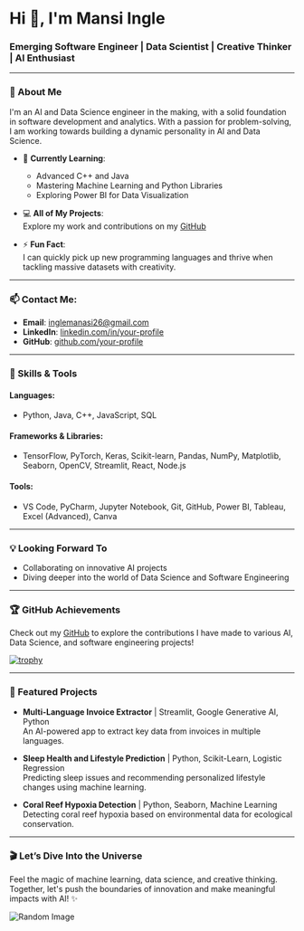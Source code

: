 # Hi 👋, I'm Mansi Ingle

### Emerging Software Engineer | Data Scientist | Creative Thinker | AI Enthusiast

---

### 🚀 About Me
I'm an AI and Data Science engineer in the making, with a solid foundation in software development and analytics. With a passion for problem-solving, I am working towards building a dynamic personality in AI and Data Science.

- 🌱 **Currently Learning**:
  - Advanced C++ and Java
  - Mastering Machine Learning and Python Libraries
  - Exploring Power BI for Data Visualization

- 💻 **All of My Projects**:  
  Explore my work and contributions on my [GitHub](https://github.com/mansii26)

- ⚡ **Fun Fact**:  
  I can quickly pick up new programming languages and thrive when tackling massive datasets with creativity.

---

### 📫 Contact Me:
- **Email**: [inglemanasi26@gmail.com](mailto:inglemanasi26@gmail.com)
- **LinkedIn**: [linkedin.com/in/your-profile](https://linkedin.com/in/mansii26)
- **GitHub**: [github.com/your-profile](https://github.com/mansii26)

---

### 🎯 Skills & Tools

#### **Languages**:
- Python, Java, C++, JavaScript, SQL

#### **Frameworks & Libraries**:
- TensorFlow, PyTorch, Keras, Scikit-learn, Pandas, NumPy, Matplotlib, Seaborn, OpenCV, Streamlit, React, Node.js

#### **Tools**:
- VS Code, PyCharm, Jupyter Notebook, Git, GitHub, Power BI, Tableau, Excel (Advanced), Canva

---

### 💡 Looking Forward To
- Collaborating on innovative AI projects
- Diving deeper into the world of Data Science and Software Engineering

---

### 🏆 GitHub Achievements
Check out my [GitHub](https://github.com/mansii26) to explore the contributions I have made to various AI, Data Science, and software engineering projects!


[![trophy](https://github-profile-trophy.vercel.app/?username=ryo-ma)](https://github.com/ryo-ma/github-profile-trophy)

---

### 🎯 Featured Projects

- **Multi-Language Invoice Extractor** | Streamlit, Google Generative AI, Python  
  An AI-powered app to extract key data from invoices in multiple languages.

- **Sleep Health and Lifestyle Prediction** | Python, Scikit-Learn, Logistic Regression  
  Predicting sleep issues and recommending personalized lifestyle changes using machine learning.

- **Coral Reef Hypoxia Detection** | Python, Seaborn, Machine Learning  
  Detecting coral reef hypoxia based on environmental data for ecological conservation.

---

### 🎬 Let’s Dive Into the Universe
Feel the magic of machine learning, data science, and creative thinking. Together, let's push the boundaries of innovation and make meaningful impacts with AI! ✨

![Random Image](https://github.com/mansii26/mansii26/blob/main/1736923581864.gif)




